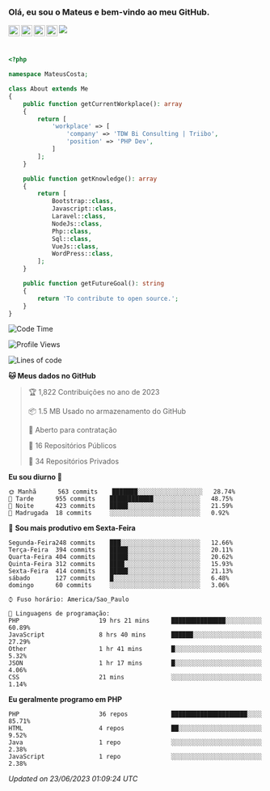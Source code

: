 
### Olá, eu sou o Mateus e bem-vindo ao meu GitHub.

<a href="https://costamateus.com.br/">
  <img align="left" alt="MLC" width="22px" src="https://www.costamateus.com.br/favicon.ico" />
</a>
<a href="https://www.linkedin.com/in/costamateus6/">
  <img align="left" alt="LinkedIn Mateus" width="22px" src="https://cdn.jsdelivr.net/npm/simple-icons@v3/icons/linkedin.svg" />
</a>
<a href="https://www.instagram.com/mateuslc6/">
  <img align="left" alt="Instagram Mateus" width="22px" src="https://cdn.jsdelivr.net/npm/simple-icons@v3/icons/instagram.svg" />
</a>
<a href="https://www.facebook.com/costamateus6/">
  <img align="left" alt="Facebook Mateus" width="22px" src="https://cdn.jsdelivr.net/npm/simple-icons@3.13.0/icons/facebook.svg" />
</a>

![](https://visitor-badge.glitch.me/badge?page_id=costamateus.costamateus)

<br />

```php
<?php

namespace MateusCosta;

class About extends Me
{
    public function getCurrentWorkplace(): array
    {
        return [
            'workplace' => [
                'company' => 'TDW Bi Consulting | Triibo',
                'position' => 'PHP Dev',
            ]
        ];
    }

    public function getKnowledge(): array
    {
        return [
            Bootstrap::class,
            Javascript::class,
            Laravel::class,
            NodeJs::class,
            Php::class,
            Sql::class,
            VueJs::class,
            WordPress::class,
        ];
    }

    public function getFutureGoal(): string
    {
        return 'To contribute to open source.';
    }
}
```

<!--START_SECTION:waka-->
![Code Time](http://img.shields.io/badge/Code%20Time-1%2C387%20hrs%2049%20mins-blue)

![Profile Views](http://img.shields.io/badge/Visualizac%C3%B5es%20do%20perfil-0-blue)

![Lines of code](https://img.shields.io/badge/Desde%20o%20Hello%20World%20eu%20escrevi--2%20Million%20linhas%20de%20c%C3%B3digo-blue)

**🐱 Meus dados no GitHub** 

> 🏆 1,822 Contribuições no ano de 2023
 > 
> 📦 1.5 MB Usado no armazenamento do GitHub 
 > 
> 💼 Aberto para contratação
 > 
> 📜 16 Repositórios Públicos 
 > 
> 🔑 34 Repositórios Privados  
 > 
**Eu sou diurno 🐤** 

```text
🌞 Manhã      563 commits    ███████░░░░░░░░░░░░░░░░░░   28.74% 
🌆 Tarde      955 commits    ████████████░░░░░░░░░░░░░   48.75% 
🌃 Noite      423 commits    █████░░░░░░░░░░░░░░░░░░░░   21.59% 
🌙 Madrugada  18 commits     ░░░░░░░░░░░░░░░░░░░░░░░░░   0.92%

```
📅 **Sou mais produtivo em Sexta-Feira** 

```text
Segunda-Feira248 commits    ███░░░░░░░░░░░░░░░░░░░░░░   12.66% 
Terça-Feira  394 commits    █████░░░░░░░░░░░░░░░░░░░░   20.11% 
Quarta-Feira 404 commits    █████░░░░░░░░░░░░░░░░░░░░   20.62% 
Quinta-Feira 312 commits    ████░░░░░░░░░░░░░░░░░░░░░   15.93% 
Sexta-Feira  414 commits    █████░░░░░░░░░░░░░░░░░░░░   21.13% 
sábado       127 commits    █░░░░░░░░░░░░░░░░░░░░░░░░   6.48% 
domingo      60 commits     ░░░░░░░░░░░░░░░░░░░░░░░░░   3.06%

```


```text
⌚︎ Fuso horário: America/Sao_Paulo

💬 Linguagens de programação: 
PHP                      19 hrs 21 mins      ███████████████░░░░░░░░░░   60.89% 
JavaScript               8 hrs 40 mins       ██████░░░░░░░░░░░░░░░░░░░   27.29% 
Other                    1 hr 41 mins        █░░░░░░░░░░░░░░░░░░░░░░░░   5.32% 
JSON                     1 hr 17 mins        █░░░░░░░░░░░░░░░░░░░░░░░░   4.06% 
CSS                      21 mins             ░░░░░░░░░░░░░░░░░░░░░░░░░   1.14%

```

**Eu geralmente programo em PHP** 

```text
PHP                      36 repos            █████████████████████░░░░   85.71% 
HTML                     4 repos             ██░░░░░░░░░░░░░░░░░░░░░░░   9.52% 
Java                     1 repo              ░░░░░░░░░░░░░░░░░░░░░░░░░   2.38% 
JavaScript               1 repo              ░░░░░░░░░░░░░░░░░░░░░░░░░   2.38%

```



 *Updated on 23/06/2023 01:09:24 UTC*
<!--END_SECTION:waka-->
